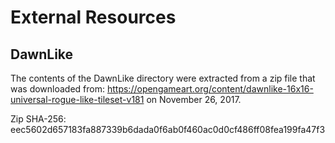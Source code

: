 # External Resources

## DawnLike

The contents of the DawnLike directory were extracted from a zip file that
was downloaded from: https://opengameart.org/content/dawnlike-16x16-universal-rogue-like-tileset-v181
on November 26, 2017.

Zip SHA-256: eec5602d657183fa887339b6dada0f6ab0f460ac0d0cf486ff08fea199fa47f3
